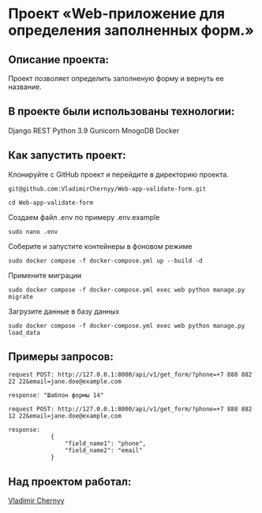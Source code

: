 #  Проект «Web-приложение для определения заполненных форм.»

## Описание проекта:

Проект позволяет определить заполненую форму и вернуть ее название.

## В проекте были использованы технологии:
Django REST
Python 3.9
Gunicorn
MnogoDB
Docker

## Как запустить проект:


Клонируйте с GitHub проект и перейдите в директорию проекта.
``` 
git@github.com:VladimirChernyy/Web-app-validate-form.git

cd Web-app-validate-form
``` 

Создаем файл .env по примеру .env.example

``` 
sudo nano .env
```

Соберите и запустите контейнеры в фоновом режиме
```
sudo docker compose -f docker-compose.yml up --build -d
```
Примените миграции
```
sudo docker compose -f docker-compose.yml exec web python manage.py migrate
```
Загрузите данные в базу данных
```
sudo docker compose -f docker-compose.yml exec web python manage.py load_data
```

## Примеры запросов:

```
request POST: http://127.0.0.1:8000/api/v1/get_form/?phone=+7 888 882 22 22&email=jane.doe@example.com

response: "Шаблон формы 14"

request POST: http://127.0.0.1:8000/api/v1/get_form/?phone=+7 888 882 12 22&email=jane.doe@example.com

response:
            {
                "field_name1": "phone",
                "field_name2": "email"
            }
```

## Над проектом работал:
[Vladimir Chernyy](https://github.com/VladimirChernyy)